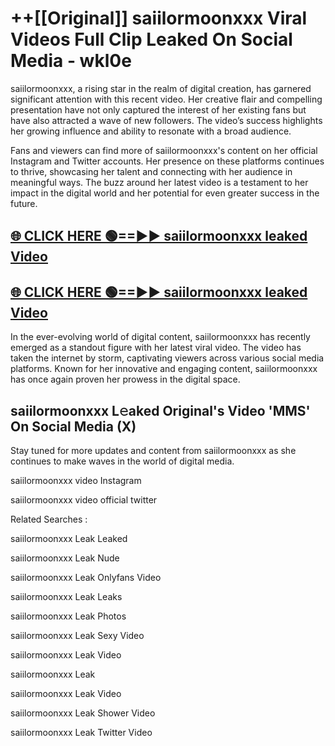 # ++[[Original]] saiilormoonxxx Viral Videos Full Clip Leaked On Social Media - wkl0e<br>

saiilormoonxxx, a rising star in the realm of digital creation, has garnered significant attention with this recent video. Her creative flair and compelling presentation have not only captured the interest of her existing fans but have also attracted a wave of new followers. The video’s success highlights her growing influence and ability to resonate with a broad audience.

Fans and viewers can find more of saiilormoonxxx's content on her official Instagram and Twitter accounts. Her presence on these platforms continues to thrive, showcasing her talent and connecting with her audience in meaningful ways. The buzz around her latest video is a testament to her impact in the digital world and her potential for even greater success in the future.


## [🌐 CLICK HERE 🟢==►► saiilormoonxxx leaked Video ](https://onlyclips.site?title=saiilormoonxxx&ref=git)

## [🌐 CLICK HERE 🟢==►► saiilormoonxxx leaked Video ](https://onlyclips.site?title=saiilormoonxxx&ref=git)


In the ever-evolving world of digital content, saiilormoonxxx has recently emerged as a standout figure with her latest viral video. The video has taken the internet by storm, captivating viewers across various social media platforms. Known for her innovative and engaging content, saiilormoonxxx has once again proven her prowess in the digital space.



## saiilormoonxxx L𝚎aked Original's Video 'MMS' On Social Media (X)


Stay tuned for more updates and content from saiilormoonxxx as she continues to make waves in the world of digital media.

saiilormoonxxx video Instagram

saiilormoonxxx video official twitter


Related Searches :

saiilormoonxxx Leak Leaked

saiilormoonxxx Leak Nude

saiilormoonxxx Leak Onlyfans Video

saiilormoonxxx Leak Leaks

saiilormoonxxx Leak Photos

saiilormoonxxx Leak Sexy Video

saiilormoonxxx Leak Video

saiilormoonxxx Leak

saiilormoonxxx Leak Video

saiilormoonxxx Leak Shower Video

saiilormoonxxx Leak Twitter Video

